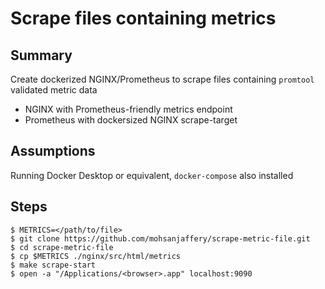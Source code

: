 # Scrape files containing metrics

## Summary
Create dockerized NGINX/Prometheus to scrape files containing `promtool` validated metric data
- NGINX with Prometheus-friendly metrics endpoint
- Prometheus with dockersized NGINX scrape-target

## Assumptions
Running Docker Desktop or equivalent, `docker-compose` also installed 

## Steps
```
$ METRICS=</path/to/file>
$ git clone https://github.com/mohsanjaffery/scrape-metric-file.git
$ cd scrape-metric-file
$ cp $METRICS ./nginx/src/html/metrics
$ make scrape-start
$ open -a "/Applications/<browser>.app" localhost:9090
```
